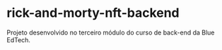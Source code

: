 # rick-and-morty-nft-backend
Projeto desenvolvido no terceiro módulo do curso de back-end da Blue EdTech.
